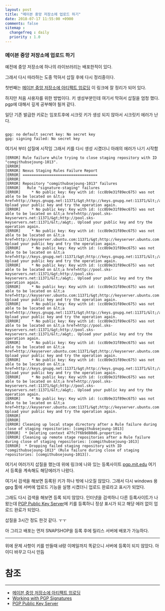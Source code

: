 ```yaml
---
layout: post
title: "메이븐 중앙 저장소에 업로드 하기"
date: 2018-07-17 11:55:00 +0900
comments: false
sitemap :
  changefreq : daily
  priority : 1.0
---
```


### 메이븐 중앙 저장소에 업로드 하기

예전에 중앙 저장소에 하나의 라이브러리는 배포한적이 있다. 

그래서 다시 따라하는 도중 막혀서 삽질 후에 다시 정리중이다.

첫번째는 [메이븐 중앙 저장소에 아티팩트 업로딩](https://www.lesstif.com/pages/viewpage.action?pageId=30277671) 이 링크에 잘 정리가 되어 있다.

하지만 처음 사용자를 위한 방법이다. 키 생성부분인데 여기서 막혀서 삽질을 엄청 했다. pgp에 대해서 깊게 공부해야 될꺼 같다.

일단 기존 발급한 키로는 임포트후에 시크릿 키가 생성 되지 않아서 시크릿키 에러가 난다. 
``` 

gpg: no default secret key: No secret key
gpg: signing failed: No secret key

```
여기서 부터 삽질에 시작임 그래서 키를 다시 생성 시켰더니 아래의 에러가 나기 시작함

``` 
[ERROR] Rule failure while trying to close staging repository with ID "comgithubsejoung-1013".
[ERROR]
[ERROR] Nexus Staging Rules Failure Report
[ERROR] ==================================
[ERROR]
[ERROR] Repository "comgithubsejoung-1013" failures
[ERROR]   Rule "signature-staging" failures
[ERROR]     * No public key: Key with id: (cc8b9e31f89ec675) was not able to be located on &lt;a href=http://keys.gnupg.net:11371/&gt;http://keys.gnupg.net:11371/&lt;/a&gt;. Upload your public key and try the operation again.
[ERROR]     * No public key: Key with id: (cc8b9e31f89ec675) was not able to be located on &lt;a href=http://pool.sks-keyservers.net:11371/&gt;http://pool.sks-keyservers.net:11371/&lt;/a&gt;. Upload your public key and try the operation again.
[ERROR]     * No public key: Key with id: (cc8b9e31f89ec675) was not able to be located on &lt;a href=http://keyserver.ubuntu.com:11371/&gt;http://keyserver.ubuntu.com:11371/&lt;/a&gt;. Upload your public key and try the operation again.
[ERROR]     * No public key: Key with id: (cc8b9e31f89ec675) was not able to be located on &lt;a href=http://keys.gnupg.net:11371/&gt;http://keys.gnupg.net:11371/&lt;/a&gt;. Upload your public key and try the operation again.
[ERROR]     * No public key: Key with id: (cc8b9e31f89ec675) was not able to be located on &lt;a href=http://pool.sks-keyservers.net:11371/&gt;http://pool.sks-keyservers.net:11371/&lt;/a&gt;. Upload your public key and try the operation again.
[ERROR]     * No public key: Key with id: (cc8b9e31f89ec675) was not able to be located on &lt;a href=http://keyserver.ubuntu.com:11371/&gt;http://keyserver.ubuntu.com:11371/&lt;/a&gt;. Upload your public key and try the operation again.
[ERROR]     * No public key: Key with id: (cc8b9e31f89ec675) was not able to be located on &lt;a href=http://keys.gnupg.net:11371/&gt;http://keys.gnupg.net:11371/&lt;/a&gt;. Upload your public key and try the operation again.
[ERROR]     * No public key: Key with id: (cc8b9e31f89ec675) was not able to be located on &lt;a href=http://pool.sks-keyservers.net:11371/&gt;http://pool.sks-keyservers.net:11371/&lt;/a&gt;. Upload your public key and try the operation again.
[ERROR]     * No public key: Key with id: (cc8b9e31f89ec675) was not able to be located on &lt;a href=http://keyserver.ubuntu.com:11371/&gt;http://keyserver.ubuntu.com:11371/&lt;/a&gt;. Upload your public key and try the operation again.
[ERROR]     * No public key: Key with id: (cc8b9e31f89ec675) was not able to be located on &lt;a href=http://keys.gnupg.net:11371/&gt;http://keys.gnupg.net:11371/&lt;/a&gt;. Upload your public key and try the operation again.
[ERROR]     * No public key: Key with id: (cc8b9e31f89ec675) was not able to be located on &lt;a href=http://pool.sks-keyservers.net:11371/&gt;http://pool.sks-keyservers.net:11371/&lt;/a&gt;. Upload your public key and try the operation again.
[ERROR]     * No public key: Key with id: (cc8b9e31f89ec675) was not able to be located on &lt;a href=http://keyserver.ubuntu.com:11371/&gt;http://keyserver.ubuntu.com:11371/&lt;/a&gt;. Upload your public key and try the operation again.
[ERROR]
[ERROR]
[ERROR] Cleaning up local stage directory after a Rule failure during close of staging repositories: [comgithubsejoung-1013]
[ERROR]  * Deleting context 47fc7f6b9d80d6.properties
[ERROR] Cleaning up remote stage repositories after a Rule failure during close of staging repositories: [comgithubsejoung-1013]
[ERROR]  * Dropping failed staging repository with ID "comgithubsejoung-1013" (Rule failure during close of staging repositories: [comgithubsejoung-1013]).

```

여기서 여러가지 삽질을 했는데 위에 링크에 나와 있는 등록사이트 [pgp.mit.edu](http://pgp.mit.edu/) 
여기서 등록을 계속해도 해당에러가 나왔다.

여기서 검색을 해보면 등록된 키가 하나 밖에 나오질 않았다. 그래서 다시 windows 용 gpg 툴에 서버에 업로드 기능을 실행 시켰더니 
업로드 완료라고 표시가 되었다.

그래도 다시 검색을 해보면 등록 되지 않았다. 인터넷을 검색하니 다른 등록사이트가 나왔는데 [PGP Public Key Server](https://pgp.key-server.io)에 
키를 등록하니 정상 표시가 되고 해당 에러 없이 업로드 완료가 되었다.

삽질을 3시간 정도 한것 같다. ㅜㅜ


아 그리고 배포는 먼저 SNAPSHOP을 등록 후에 릴리스 서버에 배포가 가능하다.

--------------------------

위에 문제 사항이 키를 만들때 id랑 이메일까지 똑같으니 서버에 등록이 되지 않았다. 아이디 바꾸고 다시 만듬





# 참조 
-----
* [메이븐 중앙 저장소에 아티팩트 업로딩](https://www.lesstif.com/pages/viewpage.action?pageId=30277671)
* [Working with PGP Signatures](https://central.sonatype.org/pages/working-with-pgp-signatures.html)
* [PGP Public Key Server](https://pgp.key-server.io)